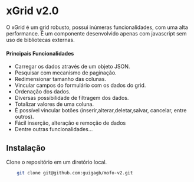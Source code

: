 # xGrid v2.0

<p>O xGrid é um grid robusto, possui inúmeras funcionalidades, com uma alta performance. É um componente desenvolvido apenas com javascript sem uso de bibliotecas externas.</p>

<h4>Principais Funcionalidades</h4>
<ul>
    <li>Carregar os dados através de um objeto JSON.</li>
    <li>Pesquisar com mecanismo de paginação.</li>
    <li>Redimensionar tamanho das colunas.</li>
    <li>Vincular campos do formulário com os dados do grid.</li>
    <li>Ordenação dos dados.</li>
    <li>Diversas possibilidade de filtragem dos dados.</li>
    <li>Totalizar valores de uma coluna.</li>
    <li>É possível vincular botões (inserir,alterar,deletar,salvar, cancelar, entre outros).</li>
    <li>Fácil inserção, alteração e remoção de dados</li>
    <li>Dentre outras funcionalidades...
</ul>

## Instalação

Clone o repositório em um diretório local.

```sh
    git clone git@github.com:guigagb/mofo-v2.git
```
